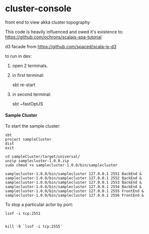 # cluster-console

front end to view akka cluster topography

This code is heavily influenced and owed it's existence to: https://github.com/ochrons/scalajs-spa-tutorial


d3 facade from https://github.com/spaced/scala-js-d3





to run in dev:


1) open 2 terminals.
2) in first terminal:

     sbt
     re-start
     
3) in second terminal:

    sbt
    ~fastOptJS
    
    
    
#### Sample Cluster
    
    
To start the sample cluster:
    

    sbt
    project sampleCluster
    dist
    exit
    
    cd sampleCluster/target/universal/
    unzip samplecluster-1.0.0.zip 
    sudo chmod +x samplecluster-1.0.0/bin/samplecluster
    
    samplecluster-1.0.0/bin/samplecluster 127.0.0.1 2551 BackEnd &
    samplecluster-1.0.0/bin/samplecluster 127.0.0.1 2552 BackEnd &
    samplecluster-1.0.0/bin/samplecluster 127.0.0.1 2553 BackEnd &
    samplecluster-1.0.0/bin/samplecluster 127.0.0.1 2554 BackEnd &    
    samplecluster-1.0.0/bin/samplecluster 127.0.0.1 2555 FrontEnd &
    samplecluster-1.0.0/bin/samplecluster 127.0.0.1 2556 FrontEnd &
    
    

To stop a particular actor by port:    

    lsof -i tcp:2551
    
    
    kill -9 `lsof -i tcp:2555`
     

